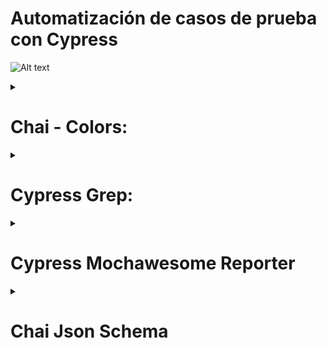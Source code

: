 # Automatización de casos de prueba con Cypress
![Alt text](https://encrypted-tbn0.gstatic.com/images?q=tbn:ANd9GcThHv0btDBl6mr8DW97fr5010H-YRX2FCyDnQ&s)
<details>
  <summary><h1>Chai - Colors:</h1></summary>

# ¿Qué es Chai Colors?
La librería chai-colors permite a Cypress realizar aserciones específicas sobre los colores CSS de los elementos en las pruebas. Esta librería extiende chai, el motor de aserciones utilizado por Cypress, con métodos adicionales para verificar colores.

Con chai-colors, puedes comprobar los valores de colores CSS como background-color, color, y otros. Puedes hacer aserciones sobre colores especificados en diferentes formatos (hexadecimal, RGB, RGBA, HSL, HSLA) y comparar estos colores con otros valores esperados.

<details>
<summary><h2>Instalar la librería</h2></summary>

```bash
npm install --save-dev cypress-grep
```

## Agregar esta configuración en cypress/support/e2e.js
```
// Importa chai-colors
import chaiColors from 'chai-colors';

// Usa chai-colors
chai.use(chaiColors);
```
</details>
<details>
<summary><h2>Aplicación:</h2></summary>
Uso en Pruebas
Una vez que chai-colors está configurado, puedes usar sus métodos en tus pruebas Cypress. Aquí hay algunos ejemplos de cómo hacer aserciones sobre colores:

Ejemplo 1: Verificar el color de fondo
```
describe('Verificar colores CSS', () => {
  it('debería verificar el color de fondo de un elemento', () => {
    cy.visit('https://mi-sitio.com');

    cy.get('#mi-elemento').should('have.css', 'background-color').and('be.colored', '#ffffff');
  });
});

```
Ejemplo 2: Verificar el color de texto
```
describe('Verificar colores CSS', () => {
  it('debería verificar el color del texto de un elemento', () => {
    cy.visit('https://mi-sitio.com');

    cy.get('#mi-elemento').should('have.css', 'color').and('be.colored', 'rgb(0, 0, 0)');
  });
});
```
Ejemplo 3: Verificar colores con opacidad (RGBA)
```
describe('Verificar colores CSS', () => {
  it('debería verificar el color RGBA de un elemento', () => {
    cy.visit('https://mi-sitio.com');

    cy.get('#mi-elemento').should('have.css', 'background-color').and('be.colored', 'rgba(255, 0, 0, 0.5)');
  });
});
```
Métodos Disponibles
chai-colors agrega varios métodos útiles para hacer aserciones sobre colores:

be.colored(color): Verifica si el color del elemento coincide con el color esperado. El color esperado puede estar en formato hexadecimal, RGB, RGBA, HSL, o HSLA.
Ejemplo Completo
Aquí tienes un ejemplo completo de una prueba Cypress utilizando chai-colors:
```
describe('Verificar colores CSS', () => {
  before(() => {
    cy.visit('https://mi-sitio.com');
  });

  it('debería verificar el color de fondo de un elemento', () => {
    cy.get('#mi-elemento')
      .should('have.css', 'background-color')
      .and('be.colored', '#ffffff');
  });

  it('debería verificar el color del texto de un elemento', () => {
    cy.get('#mi-elemento')
      .should('have.css', 'color')
      .and('be.colored', 'rgb(0, 0, 0)');
  });

  it('debería verificar el color RGBA de un elemento', () => {
    cy.get('#mi-elemento')
      .should('have.css', 'background-color')
      .and('be.colored', 'rgba(255, 0, 0, 0.5)');
  });
});
```
</details>
</details>

<details>
<summary><h1>Cypress Grep:</h1></summary>

# ¿Qué es Cypress Grep?
La librería __*`cypress-grep`*__ permite ejecutar subconjuntos específicos de tus pruebas de Cypress basándose en etiquetas (**_`tags`_**) o patrones de búsqueda. Esto es útil para filtrar y ejecutar únicamente las pruebas que cumplen ciertos criterios, como parte de un enfoque de pruebas más eficiente y controlado.

## Características Principales
1. Etiquetado de Pruebas: 
   - Puedes etiquetar tus pruebas con cadenas específicas y luego ejecutar solo aquellas pruebas que contengan esas etiquetas.
2. Filtrado por Patrones de Búsqueda: 
    - Puedes ejecutar pruebas que coincidan con ciertos patrones de texto en el título de la prueba.
3. Ejecución de Pruebas Seleccionadas: 
    - Facilita la ejecución de un subconjunto de pruebas, lo cual es útil para depuración, desarrollo continuo y ejecución de suites de pruebas específicas.

<details>
<summary><h2>Instalar la librería</h2></summary>

```bash
npm i @cypress/grep
```

## Agregar esta configuración en cypress/support/e2e.js
```
const registerCypressGrep = require('@cypress/grep')
registerCypressGrep()
```
## Agregar esta configuracion en cypress.config.js
```
{
  e2e: {
    setupNodeEvents(on, config) {
      require('@cypress/grep/src/plugin')(config);
      return config;
    },
  }
}
```
</details>

<details>
<summary><h2>Correr casos de prueba usando Cypress Grep:</h2></summary>

#### 1. Correr solamente los casos de prueba con"auth user" en el título
```
$ cypress run --env grep="auth user"
```
#### 2. Correr los casos de prueba con "hello" ó "auth user" en el titulo del test separandolos con ";"
```
$ npx cypress run --env grep="hello; auth user"
```
#### 3. Correr casos de prueba taggeados con @fast
```
$ npx cypress run --env grepTags=@fast
```
#### 4. Correr solamente los casos de prueba taggeados con "smoke" que tengan "login" en sus títulos
```
$ npx cypress run --env grep=login,grepTags=smoke
```
#### 5. Correr solamente specs que tengan cualquier caso de prueba con "user" en sus títulos
```
$ npx cypress run --env grep=user,grepFilterSpecs=true
```
#### 6. Correr solamente specs que tangan cualquier caso de prueba taggeado con "@smoke"
```
$ npx cypress run --env grepTags=@smoke,grepFilterSpecs=true
```
#### 7. Correr solamente los casos de prueba que no tengan los tags y casos de prueba que no esten en suites taggeadas
```
$ npx cypress run --env grepUntagged=true
```

</details>
</details>

<details>
<summary><h1>Cypress Mochawesome Reporter</h1></summary>

# ¿Qué es Cypress Mochawesome Reporter?
La librería __**`cypress-mochawesome-reporter`**__ es una herramienta de reportería para Cypress que proporciona informes detallados y visualmente atractivos de las pruebas ejecutadas. Este reporter se basa en Mochawesome, una librería popular para generar informes de pruebas en Mocha, y está adaptado para funcionar con Cypress, que utiliza Mocha como su framework de pruebas subyacente.

## Características Principales:
1. Informes Detallados: 
    - Genera informes detallados que incluyen el estado de cada prueba, tiempo de ejecución, mensajes de error, y capturas de pantalla.
2. Visualmente Atractivos:
    - Los informes son visualmente atractivos y fáciles de leer, con una interfaz de usuario limpia y organizada.
3. Informes HTML y JSON: 
    - Genera informes en formato HTML para visualización y JSON para análisis automatizado o procesamiento adicional.
4. Integración con Cypress: 
    - Se integra fácilmente con Cypress, aprovechando las capacidades de reportería de Mocha.
<details>
<summary><h2>Instalar la librería</h2></summary>

```bash
npm install --save-dev cypress-mochawesome-reporter
```

## Agregar esta configuración en cypress/support/e2e.js
```
import 'cypress-mochawesome-reporter/register';
```
## Agregar esta configuracion en cypress.config.js
```
const { defineConfig } = require('cypress');

module.exports = defineConfig({
  e2e: {
    setupNodeEvents(on, config) {
      require('cypress-mochawesome-reporter/plugin')(on);
      return config;
    },
    reporter: 'cypress-mochawesome-reporter',
    reporterOptions: {
      charts: true,
      reportPageTitle: 'AMP QA Regression Testing',
      embeddedScreenshots: true,
      inlineAssets: true,
      saveAllAttempts: false,
      reportDir:"cypress/reports",
      overwrite:false,
      reportFilename:`[name].html`,
      html:true,
      json:false,
      timestamp: 'mm-dd-yyyy_HH-MM-ss'
    }
  }
});

```
</details>
<details>
<summary><h2>Uso:</h2></summary>

Una vez configurado, puedes ejecutar tus pruebas de Cypress como de costumbre, y cypress-mochawesome-reporter generará los informes automáticamente.

Para ejecutar tus pruebas y generar el informe, simplemente usa el comando de ejecución de Cypress.

Los informes se generarán en el directorio especificado (cypress/reports en el ejemplo de configuración anterior).

> [!NOTA]
>El parametro __**`reportFilename:'[name].html',`**__ nos permite generar el reporte con el nombre del la suite que estamos corriendo


> [!NOTA]  El parametro __**`timestamp: 'mm-dd-yyyy_HH-MM-ss'`**__ nos permite agregarle al reporte la fecha y la hora de ejecución.



</details>
<details>
<summary><h2>Visualizacion del reporte</h2></summary>

Después de ejecutar las pruebas, puedes abrir el archivo HTML generado para visualizar el informe:

Navega al directorio del informe (cypress/reports).
Abre el archivo HTML generado (mochawesome.html) en tu navegador.
![Alt text](https://docs.cypress.io/img/guides/reporters/mochawesome-report.png)

</details>
</details>

<details>
<summary><h1>Chai Json Schema</h1></summary>

# ¿Qué es Chai Json Schema?
La librería __**`chai-json-schema`**__ permite extender las capacidades del motor de aserciones Chai para validar objetos JSON contra esquemas JSON. Es especialmente útil cuando necesitas asegurarte de que las estructuras de datos JSON recibidas o generadas en tus pruebas cumplen con un formato específico.

## Características Principales
1. Validación de Esquemas: 
    - Permite validar que un objeto JSON cumple con un esquema JSON definido.
2. Aserciones Declarativas: 
    - Proporciona aserciones claras y legibles para validar estructuras de datos.
3. Integración con Chai: 
    - Se integra perfectamente con Chai, el motor de aserciones utilizado en Cypress y otros frameworks de pruebas.

<details>
<summary><h2>Instalar la librería</h2></summary>

```bash
npm install chai-json-schema
```

## Agregar esta configuracion en cypress.config.js
```
// Importa chai-json-schema
import chaiJsonSchema from 'chai-json-schema';

// Usa chai-json-schema
chai.use(chaiJsonSchema);
```

</details>
<details>
<summary><h2>Uso:</h2></summary>

Una vez configurado, puedes usar las aserciones de chai-json-schema en tus pruebas de Cypress. Aquí hay algunos ejemplos de cómo hacer aserciones utilizando esquemas JSON.

Definir un Esquema JSON
Primero, define el esquema JSON contra el cual deseas validar tus objetos JSON:
```
const userSchema = {
  title: 'User Schema',
  type: 'object',
  required: ['id', 'name', 'email'],
  properties: {
    id: {
      type: 'integer'
    },
    name: {
      type: 'string'
    },
    email: {
      type: 'string',
      format: 'email'
    }
  }
};

```
Ejemplo de Prueba con Cypress y chai-json-schema
Aquí hay un ejemplo de cómo usar chai-json-schema en una prueba de Cypress para validar una respuesta de una API:
```
describe('API Testing with JSON Schema Validation', () => {
  it('should validate the response against the user schema', () => {
    cy.request('GET', 'https://api.example.com/users/1').then(response => {
      // Validar que el estado de la respuesta sea 200
      expect(response.status).to.equal(200);

      // Validar que el cuerpo de la respuesta cumpla con el esquema definido
      expect(response.body).to.be.jsonSchema(userSchema);
    });
  });
});

```
Ejemplo de Validación de Datos JSON
Si tienes un objeto JSON y deseas validarlo contra un esquema JSON, puedes hacerlo de la siguiente manera:
```
const userData = {
  id: 1,
  name: 'John Doe',
  email: 'john.doe@example.com'
};

// Validar que el objeto JSON cumple con el esquema
expect(userData).to.be.jsonSchema(userSchema);

```
Métodos Disponibles
chai-json-schema proporciona el método principal jsonSchema para realizar las validaciones:

to.be.jsonSchema(schema): Valida que el objeto JSON cumple con el esquema especificado.
</details>
</details>

</details>
</details>
